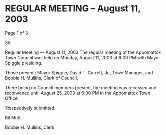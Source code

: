 # REGULAR MEETING – August 11, 2003

Page 1 of 3

Sli

Regular Meeting — August 11, 2003
The regular meeting of the Appomattox Town Council was held on Monday, August 11,
2003 at 6:00 PM with Mayor Spiggle presiding.

Those present: Mayor Spiggle, David T. Garrett, Jr., Town Manager, and Bobbie H.
Mullins, Clerk of Council.

There being no Council members present, the meeting was recessed and reconvened until
August 25, 2003 at 6:00 PM in the Appomattox Town Office.

‘Respectively submitted,

Bil Mutt

Bobbie H. Mullins, Clerk